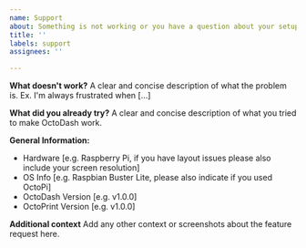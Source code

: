 ```yaml
---
name: Support
about: Something is not working or you have a question about your setup
title: ''
labels: support
assignees: ''

---
```


**What doesn't work?**
A clear and concise description of what the problem is. Ex. I'm always frustrated when [...]

**What did you already try?**
A clear and concise description of what you tried to make OctoDash work.

**General Information:**
 - Hardware [e.g. Raspberry Pi, if you have layout issues please also include your screen resolution]
 - OS Info [e.g. Raspbian Buster Lite, please also indicate if you used OctoPi]
 - OctoDash Version [e.g. v1.0.0]
 - OctoPrint Version [e.g. v1.0.0]

**Additional context**
Add any other context or screenshots about the feature request here.
